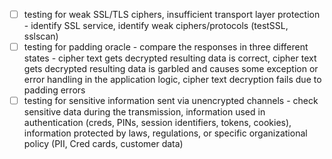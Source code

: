 - [ ] testing for weak SSL/TLS ciphers, insufficient transport layer protection - identify SSL service, identify weak ciphers/protocols (testSSL, sslscan) 
- [ ] testing for padding oracle - compare the responses in three different states - cipher text gets decrypted resulting data is correct, cipher text gets decrypted resulting data is garbled and causes some exception or error handling in the application logic, cipher text decryption fails due to padding errors
- [ ] testing for sensitive information sent via unencrypted channels - check sensitive data during the transmission, information used in authentication (creds, PINs, session identifiers, tokens, cookies), information protected by laws, regulations, or specific organizational policy (PII, Cred cards, customer data)